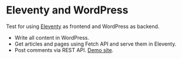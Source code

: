 # Eleventy and WordPress

Test for using [Eleventy](https://www.11ty.dev/) as frontend and WordPress as backend.

- Write all content in WordPress.
- Get articles and pages using Fetch API and serve them in Eleventy.
- Post comments via REST API.
[Demo site](https://11ty-wp.netlify.com/).
